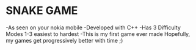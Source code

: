 # SNAKE GAME
-As seen on your nokia mobile
-Developed with C++
-Has 3 Difficulty Modes 1-3 easiest to hardest
-This is my first game ever made 
Hopefully, my games get progressively better with time ;)